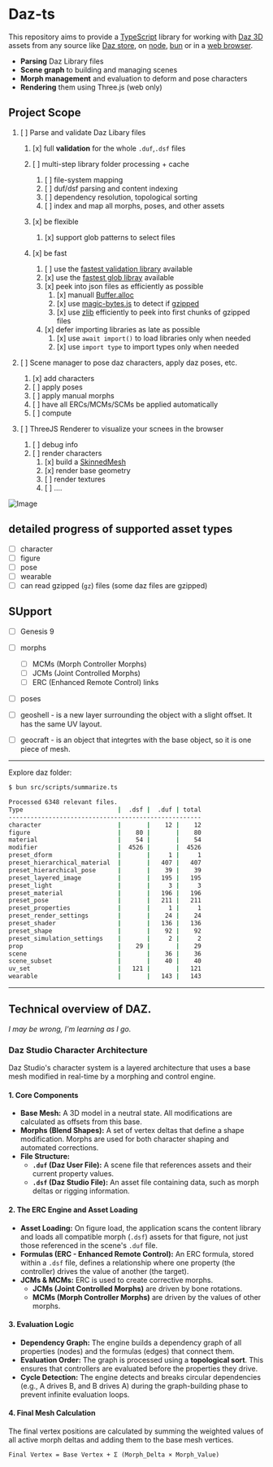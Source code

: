 # Daz-ts

This repository aims to provide a [TypeScript](https://www.typescriptlang.org/) library for working with [Daz 3D](https://www.daz3d.com/) assets from any source like [Daz store](https://www.daz3d.com/shop), on [node](https://nodejs.org/fr), [bun](https://bun.sh/) or in a [web browser](https://www.google.com/chrome/).

- **Parsing** Daz Library files
- **Scene graph** to building and managing scenes
- **Morph management** and evaluation to deform and pose characters
- **Rendering** them using Three.js (web only)

## Project Scope

1. [ ] Parse and validate Daz Libary files
   1. [x] full **validation** for the whole `.duf`,`.dsf` files

   2. [ ] multi-step library folder processing + cache
      1. [ ] file-system mapping
      2. [ ] duf/dsf parsing and content indexing
      3. [ ] dependency resolution, topological sorting
      4. [ ] index and map all morphs, poses, and other assets

   3. [x] be flexible
      1. [x] support glob patterns to select files

   4. [x] be fast
      1. [ ] use the [fastest validation library](https://arktype.io/) available
      2. [x] use the [fastest glob libray](https://www.npmjs.com/package/fast-glob) available
      3. [x] peek into json files as efficiently as possible
         1. [x] manuall [Buffer.alloc](src/utils/fsNode.ts:24)
         2. [x] use [magic-bytes.js](https://github.com/LarsKoelpin/magic-bytes) to detect if [gzipped](https://www.daz3d.com/forums/discussion/531316/daz-studio-compressed-file-format?srsltid=AfmBOorlxB7Mi1U5UX9MKfLPcf91HoEMxLI_GSmdMZSreYmhCCjPmMoD)
         3. [x] use [zlib](src/utils/readPartialGzipped.ts) efficiently to peek into first chunks of gzipped files
      4. [x] defer importing libraries as late as possible
         1. [x] use `await import()` to load libraries only when needed
         2. [x] use `import type` to import types only when needed

2. [ ] Scene manager to pose daz characters, apply daz poses, etc.
   1. [x] add characters
   2. [ ] apply poses
   3. [ ] apply manual morphs
   4. [ ] have all ERCs/MCMs/SCMs be applied automatically
   5. [ ] compute

3. [ ] ThreeJS Renderer to visualize your scnees in the browser
   1. [ ] debug info
   2. [ ] render characters
      1. [x] build a [SkinnedMesh](https://threejs.org/docs/#api/en/objects/SkinnedMesh)
      2. [x] render base geometry
      3. [ ] render textures
      4. [ ] ....

![Image](https://github.com/user-attachments/assets/7f2f51c7-65cf-41b3-a455-89ef93e63a3e)

## detailed progress of supported asset types

- [ ] character
- [ ] figure
- [ ] pose
- [ ] wearable
- [ ] can read gzipped (`gz`) files (some daz files are gzipped)

## SUpport

- [ ] Genesis 9
- [ ] morphs
  - [ ] MCMs (Morph Controller Morphs)
  - [ ] JCMs (Joint Controlled Morphs)
  - [ ] ERC (Enhanced Remote Control) links
- [ ] poses
- [ ] geoshell - is a new layer surrounding the object with a slight offset. It has the same UV layout.
- [ ] geocraft - is an object that integrtes with the base object, so it is one piece of mesh.


-------------

Explore daz folder:

```sh
$ bun src/scripts/summarize.ts

Processed 6348 relevant files.
Type                          |  .dsf |  .duf | total
-----------------------------------------------------
character                     |       |    12 |    12
figure                        |    80 |       |    80
material                      |    54 |       |    54
modifier                      |  4526 |       |  4526
preset_dform                  |       |     1 |     1
preset_hierarchical_material  |       |   407 |   407
preset_hierarchical_pose      |       |    39 |    39
preset_layered_image          |       |   195 |   195
preset_light                  |       |     3 |     3
preset_material               |       |   196 |   196
preset_pose                   |       |   211 |   211
preset_properties             |       |     1 |     1
preset_render_settings        |       |    24 |    24
preset_shader                 |       |   136 |   136
preset_shape                  |       |    92 |    92
preset_simulation_settings    |       |     2 |     2
prop                          |    29 |       |    29
scene                         |       |    36 |    36
scene_subset                  |       |    40 |    40
uv_set                        |   121 |       |   121
wearable                      |       |   143 |   143
```

-------------

## Technical overview of DAZ.

_I may be wrong, I'm learning as I go._

### Daz Studio Character Architecture

Daz Studio's character system is a layered architecture that uses a base mesh modified in real-time by a morphing and control engine.

#### 1. Core Components

* **Base Mesh:** A 3D model in a neutral state. All modifications are calculated as offsets from this base.
* **Morphs (Blend Shapes):** A set of vertex deltas that define a shape modification. Morphs are used for both character shaping and automated corrections.
* **File Structure:**
    * **`.duf` (Daz User File):** A scene file that references assets and their current property values.
    * **`.dsf` (Daz Studio File):** An asset file containing data, such as morph deltas or rigging information.

#### 2. The ERC Engine and Asset Loading

* **Asset Loading:** On figure load, the application scans the content library and loads all compatible morph (`.dsf`) assets for that figure, not just those referenced in the scene's `.duf` file.
* **Formulas (ERC - Enhanced Remote Control):** An ERC formula, stored within a `.dsf` file, defines a relationship where one property (the controller) drives the value of another (the target).
* **JCMs & MCMs:** ERC is used to create corrective morphs.
    * **JCMs (Joint Controlled Morphs)** are driven by bone rotations.
    * **MCMs (Morph Controller Morphs)** are driven by the values of other morphs.

#### 3. Evaluation Logic

* **Dependency Graph:** The engine builds a dependency graph of all properties (nodes) and the formulas (edges) that connect them.
* **Evaluation Order:** The graph is processed using a **topological sort**. This ensures that controllers are evaluated before the properties they drive.
* **Cycle Detection:** The engine detects and breaks circular dependencies (e.g., A drives B, and B drives A) during the graph-building phase to prevent infinite evaluation loops.

#### 4. Final Mesh Calculation

The final vertex positions are calculated by summing the weighted values of all active morph deltas and adding them to the base mesh vertices.

`Final Vertex = Base Vertex + Σ (Morph_Delta × Morph_Value)`
